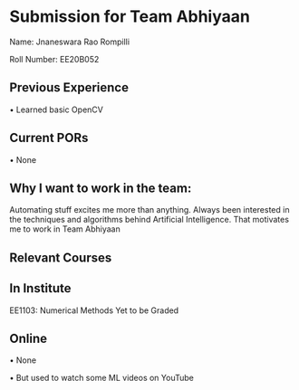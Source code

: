 Submission for Team Abhiyaan
============================
Name: Jnaneswara Rao Rompilli

Roll Number: EE20B052

Previous Experience
-------------------
• Learned basic OpenCV

Current PORs
-------------
• None

Why I want to work in the team:
------------------------------
Automating stuff excites me more than anything. Always been interested in the techniques and algorithms behind Artificial Intelligence. That motivates me to work in Team Abhiyaan 

Relevant Courses
----------------

In Institute
------------
EE1103: Numerical Methods
Yet to be Graded

Online
------
• None

• But used to watch some ML videos on YouTube

